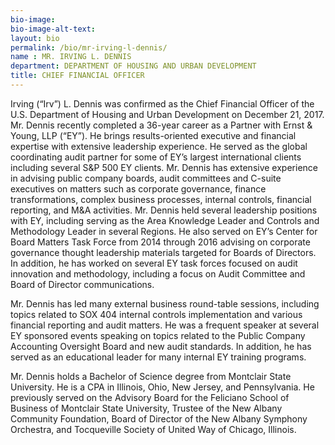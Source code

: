 ```yaml
---
bio-image:
bio-image-alt-text:
layout: bio
permalink: /bio/mr-irving-l-dennis/
name : MR. IRVING L. DENNIS
department: DEPARTMENT OF HOUSING AND URBAN DEVELOPMENT
title: CHIEF FINANCIAL OFFICER
---
```

   Irving (“Irv”) L. Dennis was confirmed as the Chief Financial Officer of the U.S. Department of Housing and Urban Development on December 21, 2017. Mr. Dennis recently completed a 36-year career as a Partner with Ernst & Young, LLP (“EY”). He brings results-oriented executive and financial expertise with extensive leadership experience. He served as the global coordinating audit partner for some of EY’s largest international clients including several S&P 500 EY clients. Mr. Dennis has extensive experience in advising public company boards, audit committees and C-suite executives on matters such as corporate governance, finance transformations, complex business processes, internal controls, financial reporting, and M&A activities. Mr. Dennis held several leadership positions with EY, including serving as the Area Knowledge Leader and Controls and Methodology Leader in several Regions. He also served on EY’s Center for Board Matters Task Force from 2014 through 2016 advising on corporate governance thought leadership materials targeted for Boards of Directors. In addition, he has worked on several EY task forces focused on audit innovation and methodology, including a focus on Audit Committee and Board of Director communications.
             
   Mr. Dennis has led many external business round-table sessions, including topics related to SOX 404 internal controls implementation and various financial reporting and audit matters. He was a frequent speaker at several EY sponsored events speaking on topics related to the Public Company Accounting Oversight Board and new audit standards. In addition, he has served as an educational leader for many internal EY training programs.
             
   Mr. Dennis holds a Bachelor of Science degree from Montclair State University. He is a CPA in Illinois, Ohio, New Jersey, and Pennsylvania. He previously served on the Advisory Board for the Feliciano School of Business of Montclair State University, Trustee of the New Albany Community Foundation, Board of Director of the New Albany Symphony Orchestra, and Tocqueville Society of United Way of Chicago, Illinois.

